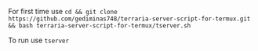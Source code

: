 For first time use
``` cd && git clone https://github.com/gediminas748/terraria-server-script-for-termux.git && bash terraria-server-script-for-termux/tserver.sh ```

To run use 
``` tserver ```
